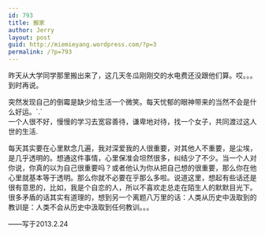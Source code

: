 ```yaml
---
id: 793
title: 搬家
author: Jerry
layout: post
guid: http://miemieyang.wordpress.com/?p=3
permalink: /?p=793
---
```

昨天从大学同学那里搬出来了，这几天冬瓜刚刚交的水电费还没跟他们算。哎。。。到时再说。

突然发现自己的倒霉是缺少给生活一个微笑。每天忧郁的眼神带来的当然不会是什么好运。\`.\`  
一个人很不好，慢慢的学习去宽容善待，谦卑地对待，找一个女子，共同渡过这人世的生活.

每天其实要在心里默念几遍，我对深爱我的人很重要，对其他人不重要，是尘埃，是几乎透明的。想通这件事情，心里保准会坦然很多，纠结少了不少。当一个人对你说，你真的以为自己很重要吗？或者他认为你从把自己想的很重要，那么你在他心里就基本等于透明。那么你就不必要在乎那么多啦。说道这里，想起有些话还是很有意思的，比如，我是个自恋的人，所以不喜欢走总走在陌生人的默默目光下。  
很多矛盾的话其实有道理的，想到另一个离题八万里的话：人类从历史中汲取到的教训是：人类不会从历史中汲取到任何教训。。。

&#8212;&#8212;写于2013.2.24